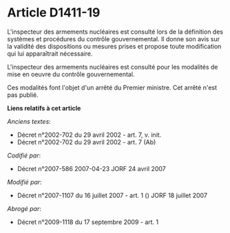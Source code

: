 # Article D1411-19

L'inspecteur des armements nucléaires est consulté lors de la définition des systèmes et procédures du contrôle
gouvernemental. Il donne son avis sur la validité des dispositions ou mesures prises et propose toute modification qui lui
apparaîtrait nécessaire.

L'inspecteur des armements nucléaires est consulté pour les modalités de mise en oeuvre du contrôle gouvernemental.

Ces modalités font l'objet d'un arrêté du Premier ministre. Cet arrêté n'est pas publié.

**Liens relatifs à cet article**

_Anciens textes_:

  - Décret n°2002-702 du 29 avril 2002 - art. 7, v. init.
  - Décret n°2002-702 du 29 avril 2002 - art. 7 (Ab)

_Codifié par_:

  - Décret n°2007-586 2007-04-23 JORF 24 avril 2007

_Modifié par_:

  - Décret n°2007-1107 du 16 juillet 2007 - art. 1 () JORF 18 juillet 2007

_Abrogé par_:

  - Décret n°2009-1118 du 17 septembre 2009 - art. 1
